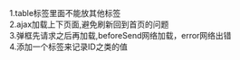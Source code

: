 1.table标签里面不能放其他标签  
2.ajax加载上下页面,避免刷新回到首页的问题    
3.弹框先请求之后再加载,beforeSend网络加载，error网络出错  
4.添加一个标签来记录ID之类的值  